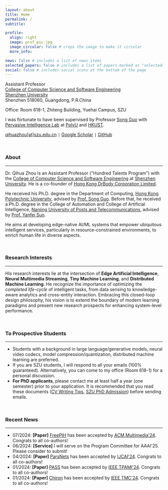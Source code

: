 ```yaml
---
layout: about
title: Home
permalink: /
subtitle: 

profile:
  align: right
  image: prof_pic.jpg
  image_circular: false # crops the image to make it circular
  more_info: 

news: false # includes a list of news items
selected_papers: false # includes a list of papers marked as "selected={true}"
social: false # includes social icons at the bottom of the page
---
```




<script>
var _hmt = _hmt || [];
(function() {
  var hm = document.createElement("script");
  hm.src = "https://hm.baidu.com/hm.js?e1fbc51bf0047233391b8fc6e4db66ac";
  var s = document.getElementsByTagName("script")[0]; 
  s.parentNode.insertBefore(hm, s);
})();
</script>




Assistant Professor  
[College of Computer Science and Software Engineering](https://csse.szu.edu.cn/pages/user/index?id=1309)  
[Shenzhen University](https://www.szu.edu.cn/)  
Shenzhen 518060, Guangdong, P.R.China  

Office: Room 618-1, Zhiteng Building, Yuehai Campus, SZU

I was fortunate to have been supervised by Professor [Song Guo](https://cse.hkust.edu.hk/admin/people/faculty/profile/songguo) with [Pervasive Intelligence Lab](https://hkpeilab.github.io/) at [PolyU](https://www.polyu.edu.hk/) and [HKUST](https://hkust.edu.hk/).

[qihuazhou[at]szu.edu.cn](mailto:qihuazhou[at]szu.edu.cn) <code>&#124;</code> [Google Scholar](https://scholar.google.com/citations?user=vsD8e8QAAAAJ) <code>&#124;</code> [GitHub](https://github.com/kimihe)


<!-- > <span style="font-size:11pt; color:#A8A8A8"> *"I never think of the future. It comes soon enough." — Albert Einstein*</span>   -->



&nbsp;

### About
---

Dr. Qihua Zhou is an Assistant Professor ("Hundred Talents Program") with the [College of Computer Science and Software Engineering](https://csse.szu.edu.cn/pages/user/index?id=1309) at [Shenzhen University](https://www.szu.edu.cn/). He is a co-founder of [Hong Kong DrBody Corporation Limited](https://zerodrbody.wixsite.com/drbody).

He received his Ph.D. degree in the Department of Computing, [Hong Kong Polytechnic University](https://www.polyu.edu.hk/), advised by [Prof. Song Guo](https://cse.hkust.edu.hk/admin/people/faculty/profile/songguo).
Before that, he received a Ph.D. degree in the College of Automation and College of Artificial Intelligence, [Nanjing University of Posts and Telecommunications](https://www.njupt.edu.cn/), advised by [Prof. Yanfei Sun](https://yjs.njupt.edu.cn/dsgl/nocontrol/college/dsfcxq.htm?dsJbxxId=9B9D05C52D3F2DCFE050007F01006EFE). 
<!-- and [Prof. Kun Wang](https://sme.fudan.edu.cn/60/2f/c31133a352303/page.htm). -->

He aims at developing edge-native AI/ML systems that empower ubiquitous intelligent services, particularly in resource-constrained environments, to enrich human life in diverse aspects.

<!-- He is a co-founder of [Hong Kong DrBody Corporation Limited](https://zerodrbody.wixsite.com/drbody). -->



&nbsp;  

### Research Interests
---

His research interests lie at the intersection of **Edge Artificial Intelligence**, **Neural Multimedia Streaming**, **Tiny Machine Learning**, and **Distributed Machine Learning**. 
He recognize the importance of optimizing the *completed life-cycle* of intelligent tasks, from data sensing to knowledge-aware analytics and cross-entity interaction. 
Embracing this closed-loop design philosophy, his vision is to extend the boundary of modern learning paradigms and present new research prospects for enhancing system-level performance.

<!-- His research outcomes cover a broad spectrum, ranging from *theory* to *implementation*, with a primary focus on three key aspects. -->




&nbsp;

### To Prospective Students
---

* Students with a background in large language/generative models, neural video codecs, model compression/quantization, distributed machine learning are preferred.
* If you are SZU students, I will respond to all your emails (100% guaranteed). Alternatively, you can come to my office (Room 618-1) for a personal discussion.
* **For PhD applicants**, please contact me at least half a year (one semester) prior to your application. It is recommended that you read these documents ([CV Writing Tips](https://www.discoverphds.com/advice/applying/cv-for-phd-application), [SZU PhD Admission](https://yz.szu.edu.cn/info/1011/12703.htm)) before sending emails.




&nbsp;  

### Recent News
---

* 07/2024: **[Paper]** [FreePIH](https://openreview.net/pdf?id=de7GoqU3Uv) has been accepted by [ACM Multimedia'24](https://2024.acmmm.org/). Congrats to all co-authors!  
* 06/2024: **[Service]** I will serve on the Program Committee for AAAI'25. Please consider to submit!  
* 04/2024: **[Paper]** [ParsNets](https://arxiv.org/pdf/2312.09709) has been accepted by [IJCAI'24](https://ijcai24.org/). Congrats to all co-authors!  
* 01/2024: **[Paper]** [PASS](https://ieeexplore.ieee.org/document/10381763) has been accepted by [IEEE TPAMI'24](https://ieeexplore.ieee.org/xpl/RecentIssue.jsp?punumber=34). Congrats to all co-authors!  
* 01/2024: **[Paper]** [Chiron](https://ieeexplore.ieee.org/document/10382540) has been accepted by [IEEE TMC'24](https://ieeexplore.ieee.org/xpl/RecentIssue.jsp?punumber=7755). Congrats to all co-authors!  


